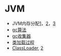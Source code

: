 # JVM
- JVM内存分配[1](https://snailclimb.gitee.io/javaguide/#/docs/java/jvm/JVM%E5%9E%83%E5%9C%BE%E5%9B%9E%E6%94%B6?id=_1-%e6%8f%ad%e5%bc%80-jvm-%e5%86%85%e5%ad%98%e5%88%86%e9%85%8d%e4%b8%8e%e5%9b%9e%e6%94%b6%e7%9a%84%e7%a5%9e%e7%a7%98%e9%9d%a2%e7%ba%b1)，[2](https://blog.csdn.net/Muyundefeng/article/details/72667863)，[3](https://blog.csdn.net/yy339452689/article/details/106200546?utm_medium=distribute.pc_relevant.none-task-blog-BlogCommendFromMachineLearnPai2-1.nonecase&depth_1-utm_source=distribute.pc_relevant.none-task-blog-BlogCommendFromMachineLearnPai2-1.nonecase)
- [gc算法]()
- [gc收集器]()
- [类加载过程](https://snailclimb.gitee.io/javaguide/#/docs/java/jvm/%E7%B1%BB%E5%8A%A0%E8%BD%BD%E8%BF%87%E7%A8%8B)
- [ClassLoader](https://snailclimb.gitee.io/javaguide/#/docs/java/jvm/%E7%B1%BB%E5%8A%A0%E8%BD%BD%E5%99%A8), [2](https://juejin.im/post/5c04892351882516e70dcc9b)
